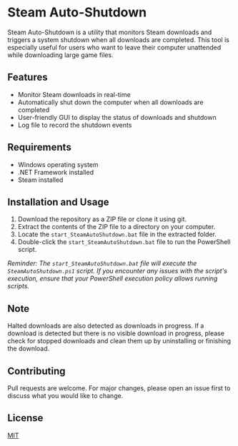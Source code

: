# Steam Auto-Shutdown

Steam Auto-Shutdown is a utility that monitors Steam downloads and triggers a system shutdown when all downloads are completed. This tool is especially useful for users who want to leave their computer unattended while downloading large game files.

## Features

- Monitor Steam downloads in real-time
- Automatically shut down the computer when all downloads are completed
- User-friendly GUI to display the status of downloads and shutdown
- Log file to record the shutdown events

## Requirements

- Windows operating system
- .NET Framework installed
- Steam installed

## Installation and Usage

1. Download the repository as a ZIP file or clone it using git.
2. Extract the contents of the ZIP file to a directory on your computer.
3. Locate the `start_SteamAutoShutdown.bat` file in the extracted folder.
4. Double-click the `start_SteamAutoShutdown.bat` file to run the PowerShell script.

*Reminder: The `start_SteamAutoShutdown.bat` file will execute the `SteamAutoShutdown.ps1` script. If you encounter any issues with the script's execution, ensure that your PowerShell execution policy allows running scripts.*

## Note

Halted downloads are also detected as downloads in progress. If a download is detected but there is no visible download in progress, please check for stopped downloads and clean them up by uninstalling or finishing the download.

## Contributing

Pull requests are welcome. For major changes, please open an issue first to discuss what you would like to change.

## License

[MIT](https://choosealicense.com/licenses/mit/)
